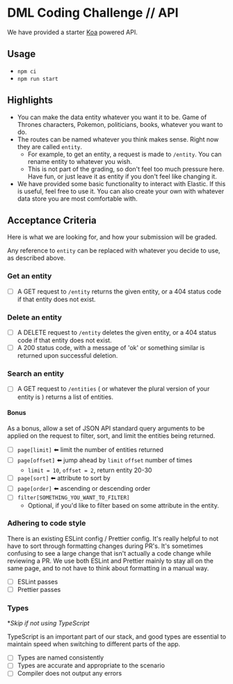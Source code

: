 # DML Coding Challenge // API

We have provided a starter [Koa](https://koa.com) powered API.

## Usage

- `npm ci`
- `npm run start`

## Highlights

- You can make the data entity whatever you want it to be. Game of Thrones characters, Pokemon, politicians, books, whatever you want to do.
- The routes can be named whatever you think makes sense. Right now they are called `entity`.
  - For example, to get an entity, a request is made to `/entity`. You can rename entity to whatever you wish.
  - This is not part of the grading, so don't feel too much pressure here. Have fun, or just leave it as entity if you don't feel like changing it.
- We have provided some basic functionality to interact with Elastic. If this is useful, feel free to use it. You can also create your own with whatever data store you are most comfortable with.

## Acceptance Criteria

Here is what we are looking for, and how your submission will be graded.

Any reference to `entity` can be replaced with whatever you decide to use, as described above.

### Get an entity

- [ ] A GET request to `/entity` returns the given entity, or a 404 status code if that entity does not exist.

### Delete an entity

- [ ] A DELETE request to `/entity` deletes the given entity, or a 404 status code if that entity does not exist.
- [ ] A 200 status code, with a message of 'ok' or something similar is returned upon successful deletion.

### Search an entity

- [ ] A GET request to `/entities` ( or whatever the plural version of your entity is ) returns a list of entities.

#### Bonus

As a bonus, allow a set of JSON API standard query arguments to be applied on the request to filter, sort, and limit the entities being returned.

- [ ] `page[limit]` :arrow_left: limit the number of entities returned
- [ ] `page[offset]` :arrow_left: jump ahead by `limit` `offset` number of times
  - `limit = 10`, `offset = 2`, return entity 20-30
- [ ] `page[sort]` :arrow_left: attribute to sort by
- [ ] `page[order]` :arrow_left: ascending or descending order
- [ ] `filter[SOMETHING_YOU_WANT_TO_FILTER]`
  - Optional, if you'd like to filter based on some attribute in the entity.

<!-- ## Consistency

This refers to the naming of variables, function calls, etc. Basically looking for there not to be `camelCase` and `snake_case` variables at the same time. Looking for patterns to be predictable, so the reader doesn't need to look really hard to find something.  -->

### Adhering to code style

There is an existing ESLint config / Prettier config. It's really helpful to not have to sort through formatting changes during PR's. It's sometimes confusing to see a large change that isn't actually a code change while reviewing a PR. We use both ESLint and Prettier mainly to stay all on the same page, and to not have to think about formatting in a manual way.

- [ ] ESLint passes
- [ ] Prettier passes

### Types

*_Skip if not using TypeScript_

TypeScript is an important part of our stack, and good types are essential to maintain speed when switching to different parts of the app. 

- [ ] Types are named consistently
- [ ] Types are accurate and appropriate to the scenario
- [ ] Compiler does not output any errors
